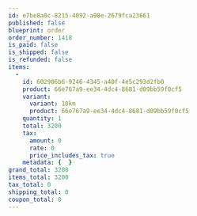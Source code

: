 ```yaml
---
id: e7be8a0c-8215-4092-a98e-2679fca23661
published: false
blueprint: order
order_number: 1418
is_paid: false
is_shipped: false
is_refunded: false
items:
  -
    id: 602906b6-9246-4345-a40f-4e5c293d2fb0
    product: 66e767a9-ee34-4dc4-8681-d09bb59f0cf5
    variant:
      variant: 10km
      product: 66e767a9-ee34-4dc4-8681-d09bb59f0cf5
    quantity: 1
    total: 3200
    tax:
      amount: 0
      rate: 0
      price_includes_tax: true
    metadata: {  }
grand_total: 3200
items_total: 3200
tax_total: 0
shipping_total: 0
coupon_total: 0
---
```

